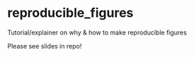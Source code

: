 # reproducible_figures
Tutorial/explainer on why &amp; how to make reproducible figures

Please see slides in repo!
